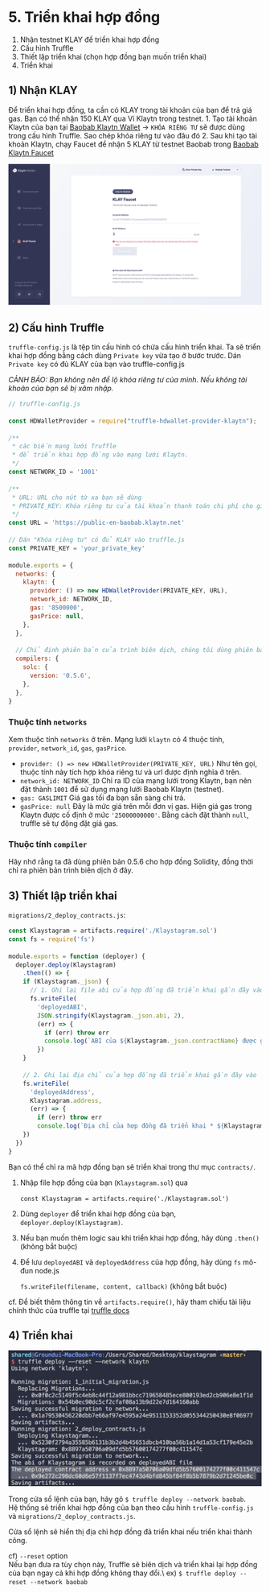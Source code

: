# 5. Triển khai hợp đồng

1. Nhận testnet KLAY để triển khai hợp đồng
2. Cấu hình Truffle
3. Thiết lập triển khai (chọn hợp đồng bạn muốn triển khai)
4. Triển khai

## 1) Nhận KLAY <a href="#1-get-some-klay" id="1-get-some-klay"></a>

Để triển khai hợp đồng, ta cần có KLAY trong tài khoản của bạn để trả giá gas. Bạn có thể nhận 150 KLAY qua Ví Klaytn trong testnet. 1. Tạo tài khoản Klaytn của bạn tại [Baobab Klaytn Wallet](https://baobab.wallet.klaytn.foundation/create) -> `KHÓA RIÊNG TƯ` sẽ được dùng trong cấu hình Truffle. Sao chép khóa riêng tư vào đâu đó 2. Sau khi tạo tài khoản Klaytn, chạy Faucet để nhận 5 KLAY từ testnet Baobab trong [Baobab Klaytn Faucet](https://baobab.wallet.klaytn.foundation/faucet)

![create-account & run-klay-faucet](../../../bapp/tutorials/klaystagram/images/klaystagram-run-faucet.png)

## 2) Cấu hình Truffle <a href="#2-truffle-configuration" id="2-truffle-configuration"></a>

`truffle-config.js` là tệp tin cấu hình có chứa cấu hình triển khai. Ta sẽ triển khai hợp đồng bằng cách dùng `Private key` vừa tạo ở bước trước. Dán `Private key` có đủ KLAY của bạn vào truffle-config.js

_CẢNH BÁO: Bạn không nên để lộ khóa riêng tư của mình. Nếu không tài khoản của bạn sẽ bị xâm nhập._

```javascript
// truffle-config.js

const HDWalletProvider = require("truffle-hdwallet-provider-klaytn");

/**
 * các biến mạng lưới Truffle
 * để triển khai hợp đồng vào mạng lưới Klaytn.
 */
const NETWORK_ID = '1001'

/**
 * URL: URL cho nút từ xa bạn sẽ dùng
 * PRIVATE_KEY: Khóa riêng tư của tài khoản thanh toán chi phí cho giao dịch (Đổi thành khóa riêng tư của riêng bạn)
 */
const URL = 'https://public-en-baobab.klaytn.net'

// Dán "Khóa riêng tư" có đủ KLAY vào truffle.js
const PRIVATE_KEY = 'your_private_key'

module.exports = {
  networks: {
    klaytn: {
      provider: () => new HDWalletProvider(PRIVATE_KEY, URL),
      network_id: NETWORK_ID,
      gas: '8500000',
      gasPrice: null,
    },
  },

  // Chỉ định phiên bản của trình biên dịch, chúng tôi dùng phiên bản 0.5.6
  compilers: {
    solc: {
      version: '0.5.6',
    },
  },
}
```

### Thuộc tính `networks` <a href="#networks-property" id="networks-property"></a>

Xem thuộc tính `networks` ở trên. Mạng lưới `klaytn` có 4 thuộc tính,\
`provider`, `network_id`, `gas`, `gasPrice`.

* `provider: () => new HDWalletProvider(PRIVATE_KEY, URL)` Như tên gọi, thuộc tính này tích hợp khóa riêng tư và url được định nghĩa ở trên.
* `network_id: NETWORK_ID` Chỉ ra ID của mạng lưới trong Klaytn, bạn nên đặt thành `1001` để sử dụng mạng lưới Baobab Klaytn (testnet).
* `gas: GASLIMIT` Giá gas tối đa bạn sẵn sàng chi trả.
* `gasPrice: null` Đây là mức giá trên mỗi đơn vị gas. Hiện giá gas trong Klaytn được cố định ở mức `'25000000000'`. Bằng cách đặt thành `null`, truffle sẽ tự động đặt giá gas.

### Thuộc tính `compiler` <a href="#compiler-property" id="compiler-property"></a>

Hãy nhớ rằng ta đã dùng phiên bản 0.5.6 cho hợp đồng Solidity, đồng thời chỉ ra phiên bản trình biên dịch ở đây.

## 3) Thiết lập triển khai <a href="#3-deployment-setup" id="3-deployment-setup"></a>

`migrations/2_deploy_contracts.js`:

```javascript
const Klaystagram = artifacts.require('./Klaystagram.sol')
const fs = require('fs')

module.exports = function (deployer) {
  deployer.deploy(Klaystagram)
    .then(() => {
    if (Klaystagram._json) {
      // 1. Ghi lại file abi của hợp đồng đã triển khai gần đây vào 'deployedABI'
      fs.writeFile(
        'deployedABI',
        JSON.stringify(Klaystagram._json.abi, 2),
        (err) => {
          if (err) throw err
          console.log(`ABI của ${Klaystagram._json.contractName} được ghi lại trên tệp deployedABI`)
        })
    }

    // 2. Ghi lại địa chỉ của hợp đồng đã triển khai gần đây vào 'deployedAddress'
    fs.writeFile(
      'deployedAddress',
      Klaystagram.address,
      (err) => {
        if (err) throw err
        console.log(`Địa chỉ của hợp đồng đã triển khai * ${Klaystagram.address} * được ghi lại trên file deployedAddress file`)
    })
  })
}
```

Bạn có thể chỉ ra mã hợp đồng bạn sẽ triển khai trong thư mục `contracts/`.

1.  Nhập file hợp đồng của bạn (`Klaystagram.sol`) qua

    `const Klaystagram = artifacts.require('./Klaystagram.sol')`
2. Dùng `deployer` để triển khai hợp đồng của bạn, `deployer.deploy(Klaystagram)`.
3. Nếu bạn muốn thêm logic sau khi triển khai hợp đồng, hãy dùng `.then()` (không bắt buộc)
4.  Để lưu `deployedABI` và `deployedAddress` của hợp đồng, hãy dùng `fs` mô-đun node.js

    `fs.writeFile(filename, content, callback)` (không bắt buộc)

cf. Để biết thêm thông tin về `artifacts.require()`, hãy tham chiếu tài liệu chính thức của truffle tại [truffle docs](https://trufflesuite.com/docs/truffle/getting-started/running-migrations#artifacts-require-)

## 4) Triển khai <a href="#4-deploy" id="4-deploy"></a>

![triển khai hợp đồng](../../../bapp/tutorials/klaystagram/images/klaystagram-deploy-contract.png)

Trong cửa sổ lệnh của bạn, hãy gõ `$ truffle deploy --network baobab`.\
Hệ thống sẽ triển khai hợp đồng của bạn theo cấu hình `truffle-config.js` và `migrations/2_deploy_contracts.js`.

Cửa sổ lệnh sẽ hiển thị địa chỉ hợp đồng đã triển khai nếu triển khai thành công.

cf) `--reset` option\
Nếu bạn đưa ra tùy chọn này, Truffle sẽ biên dịch và triển khai lại hợp đồng của bạn ngay cả khi hợp đồng không thay đổi.\ ex) `$ truffle deploy --reset --network baobab`
